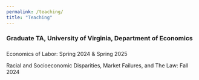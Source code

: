 ```yaml
---
permalink: /teaching/
title: "Teaching"
---
```

### Graduate TA, University of Virginia, Department of Economics

###


Economics of Labor: Spring 2024 & Spring 2025 


Racial and Socioeconomic Disparities, Market Failures, and The Law: Fall 2024
